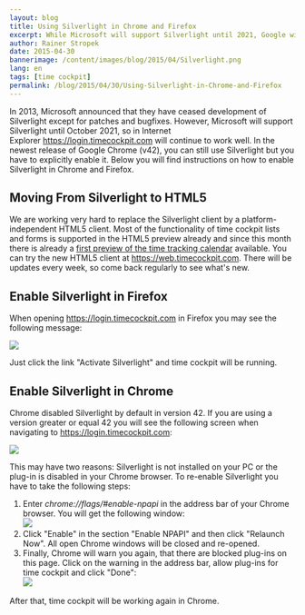 ```yaml
---
layout: blog
title: Using Silverlight in Chrome and Firefox
excerpt: While Microsoft will support Silverlight until 2021, Google will remove support already this year. If you want to use Silverlight in the new release of Google Chrome (v42), you have to enable it. In this blog article we describe how this can be done.
author: Rainer Stropek
date: 2015-04-30
bannerimage: /content/images/blog/2015/04/Silverlight.png
lang: en
tags: [time cockpit]
permalink: /blog/2015/04/30/Using-Silverlight-in-Chrome-and-Firefox
---
```


<p>In 2013, Microsoft announced that they have ceased development of Silverlight except for patches and bugfixes. However, Microsoft will support Silverlight until October 2021, so in Internet Explorer <a href="https://login.timecockpit.com/">https://login.timecockpit.com</a> will continue to work well. In the newest release of Google Chrome (v42), you can still use Silverlight but you have to explicitly enable it. Below you will find instructions on how to enable Silverlight in Chrome and Firefox.<br /></p><h2>Moving From Silverlight to HTML5</h2><p>We are working very hard to replace the Silverlight client by a platform-<span lang="EN-US">independent</span> HTML5 client. Most of the functionality of time cockpit lists and forms is supported in the HTML5 preview already and since this month there is already a <a href="~/blog/2015/04/30/New-in-Version-May-2015-A-Glimpse-at-the-HTML5-Calendar">first preview of the time tracking calendar</a> available. You can try the new HTML5 client at <a href="https://web.timecockpit.com" target="_blank">https://web.timecockpit.com</a>. There will be updates every week, so come back regularly to see what's new.</p><h2>Enable Silverlight in Firefox
<br /></h2><p>When opening <a href="https://login.timecockpit.com/" target="_blank">https://login.timecockpit.com</a> in Firefox you may see the following message:</p><p>
  <img src="{{site.baseurl}}/content/images/blog/2015/04/firefox-silverlight.png" />
</p><p>Just click the link "Activate Silverlight" and time cockpit will be running.</p><h2>Enable Silverlight in Chrome</h2><p>Chrome disabled Silverlight by default in version 42. If you are using a version greater or equal 42 you will see the following screen when navigating to <a href="https://login.timecockpit.com/" target="_blank">https://login.timecockpit.com</a>:<br /></p><p>
  <img src="{{site.baseurl}}/content/images/blog/2015/04/chrome-silverlight.png" />
</p><p>This may have two reasons: Silverlight is not installed on your PC or the plug-in is disabled in your Chrome browser. To re-enable Silverlight you have to take the following steps:</p><ol>
  <li>Enter <em>chrome://flags/#enable-npapi</em> in the address bar of your Chrome browser. You will get the following window:
<br /><img src="{{site.baseurl}}/content/images/blog/2015/04/chrome-enable-npapi.png" /></li>
  <li>Click "Enable" in the section "Enable NPAPI" and then click "Relaunch Now". All open Chrome windows will be closed and re-opened.</li>
  <li>Finally, Chrome will warn you again, that there are blocked plug-ins on this page. Click on the warning in the address bar, allow plug-ins for time cockpit and click "Done":
<br /><img src="{{site.baseurl}}/content/images/blog/2015/04/chrome-allow-plug-ins.png" /></li>
</ol><p>After that, time cockpit will be working again in Chrome.</p>